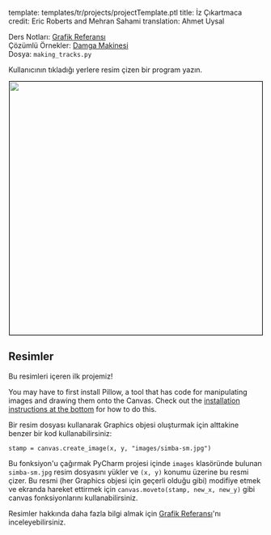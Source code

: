 template: templates/tr/projects/projectTemplate.ptl
title: İz Çıkartmaca
credit: Eric Roberts and Mehran Sahami
translation: Ahmet Uysal

Ders Notları: [Grafik Referansı]({{pathToRoot}}tr/resources/graphics.html)<br/>
Çözümlü Örnekler: [Damga Makinesi]({{pathToRoot}}tr/projects/stampTool/)<br/>
Dosya: `making_tracks.py`

Kullanıcının tıkladığı yerlere resim çizen bir program yazın.

<center>
  <img style="width:500px;border: 1px solid #000000" src="{{pathToRoot}}img/projects/makingTracks/demo.png">
</center>

## Resimler

Bu resimleri içeren ilk projemiz!

You may have to first install Pillow, a tool that has code for manipulating images and drawing them onto the Canvas.  Check out the [installation instructions at the bottom]({{pathToRoot}}/en/resources/install.html#installing-graphics) for how to do this.

Bir resim dosyası kullanarak Graphics objesi oluşturmak için alttakine benzer bir kod kullanabilirsiniz:
```
stamp = canvas.create_image(x, y, "images/simba-sm.jpg")
```

Bu fonksiyon'u çağırmak PyCharm projesi içinde `images` klasöründe bulunan `simba-sm.jpg` resim dosyasını yükler ve `(x, y)` konumu üzerine bu resmi çizer.
Bu resmi (her Graphics objesi için geçerli olduğu gibi) modifiye etmek ve ekranda hareket ettirmek için `canvas.moveto(stamp, new_x, new_y)` gibi canvas fonksiyonlarını kullanabilirsiniz. 

Resimler hakkında daha fazla bilgi almak için [Grafik Referansı]({{pathToRoot}}tr/resources/graphics.html)'nı inceleyebilirsiniz.

